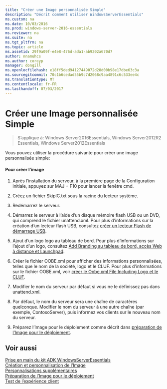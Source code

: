 ```yaml
---
title: "Créer une Image personnalisée Simple"
description: "Décrit comment utiliser WindowsServerEssentials"
ms.custom: na
ms.date: 10/03/2016
ms.prod: windows-server-2016-essentials
ms.reviewer: na
ms.suite: na
ms.tgt_pltfrm: na
ms.topic: article
ms.assetid: 29f9a09f-e4e8-476d-ada1-ab9202a670d7
author: nnamuhcs
ms.author: coreyp
manager: dongill
ms.openlocfilehash: e18ff5ded94127449072d28d00b98e17dbe63c3a
ms.sourcegitcommit: 70c1b6cedad55b9c7d2068c9aa4891c6c533ee4c
ms.translationtype: MT
ms.contentlocale: fr-FR
ms.lasthandoff: 07/03/2017
---
```

# <a name="create-a-simple-customized-image"></a>Créer une Image personnalisée Simple

>S’applique à: Windows Server2016Essentials, Windows Server2012R2 Essentials, Windows Server2012Essentials

Vous pouvez utiliser la procédure suivante pour créer une image personnalisée simple:  
  
#### <a name="to-create-the-image"></a>Pour créer l’image  
  
1.  Après l’installation du serveur, à la première page de la Configuration initiale, appuyez sur MAJ + F10 pour lancer la fenêtre cmd.  
  
2.  Créez un fichier SkipIC.txt sous la racine du lecteur système.  
  
3.  Redémarrez le serveur.  
  
4.  Démarrez le serveur à l’aide d’un disque mémoire flash USB ou un DVD, qui comprend le fichier unattend.xml. Pour plus d’informations sur la création d’un lecteur flash USB, consultez [créer un lecteur Flash de démarrage USB](Create-a-Bootable-USB-Flash-Drive.md).  
  
5.  Ajout d’un logo logo au tableau de bord. Pour plus d’informations sur l’ajout d’un logo, consultez [Add Branding au tableau de bord, accès Web à distance et Launchpad](Add-Branding-to-the-Dashboard--Remote-Web-Access--and-Launchpad.md).  
  
6.  Créer le fichier OOBE.xml pour afficher des informations personnalisées, telles que le nom de la société, logo et le CLUF. Pour plus d’informations sur le fichier OOBE.xml, voir [créer le Oobe.xml File Including Logo et le CLUF](Create-the-Oobe.xml-File-Including-Logo-and-EULA.md).  
  
7.  Modifier le nom du serveur par défaut si vous ne le définissez pas dans unattend.xml.  
  
8.  Par défaut, le nom du serveur sera une chaîne de caractères quelconque. Modifier le nom du serveur à une autre chaîne (par exemple, ContosoServer), puis informez vos clients sur le nouveau nom du serveur.  
  
9. Préparez l’Image pour le déploiement comme décrit dans [préparation de l’Image pour le déploiement](Preparing-the-Image-for-Deployment.md).  
  
## <a name="see-also"></a>Voir aussi  
 [Prise en main du kit ADK WindowsServerEssentials](Getting-Started-with-the-Windows-Server-Essentials-ADK.md)   
 [Création et personnalisation de l’Image](Creating-and-Customizing-the-Image.md)   
 [Personnalisations supplémentaires](Additional-Customizations.md)   
 [Préparation de l’Image pour le déploiement](Preparing-the-Image-for-Deployment.md)   
 [Test de l’expérience client](Testing-the-Customer-Experience.md)